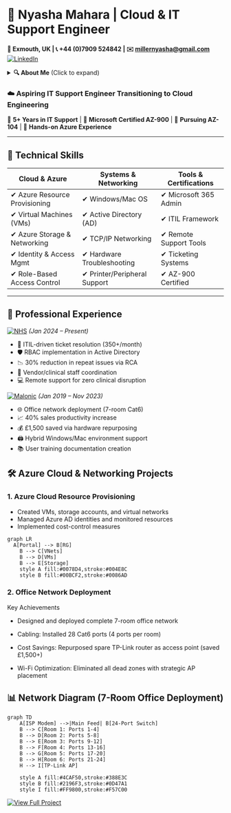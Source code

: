  
  # **👋 Nyasha Mahara | Cloud & IT Support Engineer**  
  **📍 Exmouth, UK | 📞 +44 (0)7909 524842 | ✉️ millernyasha@gmail.com**  
[![LinkedIn](https://img.shields.io/badge/LinkedIn-Connect-blue?style=flat&logo=linkedin)](https://www.linkedin.com/in/nyasha-mahara/) 
<details>
<summary><b>🔍 About Me</b> (Click to expand)</summary>

### **☁️ Passionate IT Professional Transitioning to Cloud Engineering**  
With over 5 years of hands-on experience in IT support and system administration, I'm now channeling my technical expertise toward cloud technologies. Currently pursuing Microsoft AZ-900 (Azure Fundamentals) and AZ-104 (Azure Administrator) certifications, I'm building proficiency in Azure resource provisioning, virtual machine management, and cloud networking.

What drives me is the relentless pursuit of mastering new technologies - whether it's implementing RBAC in Azure AD, optimizing cloud costs, or troubleshooting complex network infrastructures. My recent projects include deploying a 7-room office network (saving £1,500 by repurposing hardware) and building Azure environments from scratch.

### **I thrive in environments where I can**:

✔ Solve technical challenges with scalable solutions  
✔ Bridge the gap between traditional IT and cloud infrastructure  
✔ Continuously learn through certifications and hands-on labs  
✔ Optimize systems that directly impact business productivity  

When not studying Azure architectures, you'll find me experimenting with new cloud tools or mentoring others in IT fundamentals. My goal is to become a cloud solutions architect who transforms business operations through secure, efficient cloud implementations.
</details>

  
  ### **☁️ Aspiring IT Support Engineer Transitioning to Cloud Engineering**  
  🔹 **5+ Years in IT Support** | 🔹 **Microsoft Certified AZ-900** | 🔹 **Pursuing AZ-104** | 🔹 **Hands-on Azure Experience**  
</div>

---

## **🚀 Technical Skills**  
| **Cloud & Azure**          | **Systems & Networking**       | **Tools & Certifications**     |
|---------------------------|-------------------------------|-------------------------------|
| ✔ Azure Resource Provisioning | ✔ Windows/Mac OS            | ✔ Microsoft 365 Admin        |
| ✔ Virtual Machines (VMs)     | ✔ Active Directory (AD)      | ✔ ITIL Framework             |
| ✔ Azure Storage & Networking | ✔ TCP/IP Networking         | ✔ Remote Support Tools       |
| ✔ Identity & Access Mgmt     | ✔ Hardware Troubleshooting   | ✔ Ticketing Systems          |
| ✔ Role-Based Access Control  | ✔ Printer/Peripheral Support | ✔ AZ-900 Certified           |

---

## **💼 Professional Experience**  

[![NHS](https://img.shields.io/badge/🏥_Royal_Devon_NHS-005EB8?style=flat&logo=health&logoColor=white)](https://www.royaldevon.nhs.uk/)  *(Jan 2024 – Present)*  
- 🏥 ITIL-driven ticket resolution (350+/month)  
- 🛡️ RBAC implementation in Active Directory  
- 📉 30% reduction in repeat issues via RCA  
- 🤝 Vendor/clinical staff coordination  
- 💻 Remote support for zero clinical disruption

[![Malonic](https://img.shields.io/badge/🏭_Malonic_Aluminium_&_Glass-FF0000?style=flat&logo=window&logoColor=white)](https://malonicaluminium.co.zw/)  *(Jan 2019 – Nov 2023)*  
- 🌐 Office network deployment (7-room Cat6)  
- 📈 40% sales productivity increase  
- 💰 £1,500 saved via hardware repurposing  
- 🖨️ Hybrid Windows/Mac environment support  
- 📚 User training documentation creation

## **🛠️ Azure Cloud & Networking Projects**  

### **1. Azure Cloud Resource Provisioning**  
- Created VMs, storage accounts, and virtual networks  
- Managed Azure AD identities and monitored resources  
- Implemented cost-control measures  

```mermaid
graph LR
  A[Portal] --> B[RG]
    B --> C[VNets]
    B --> D[VMs]
    B --> E[Storage]
    style A fill:#0078D4,stroke:#004E8C
    style B fill:#00BCF2,stroke:#0086AD
```
### **2. Office Network Deployment**
Key Achievements
 - Designed and deployed complete 7-room office network

- Cabling: Installed 28 Cat6 ports (4 ports per room)

- Cost Savings: Repurposed spare TP-Link router as access point (saved £1,500+)

- Wi-Fi Optimization: Eliminated all dead zones with strategic AP placement

## **📊 Network Diagram (7-Room Office Deployment)**

```mermaid
graph TD
    A[ISP Modem] -->|Main Feed| B[24-Port Switch]
    B --> C[Room 1: Ports 1-4]
    B --> D[Room 2: Ports 5-8]
    B --> E[Room 3: Ports 9-12]
    B --> F[Room 4: Ports 13-16]
    B --> G[Room 5: Ports 17-20]
    B --> H[Room 6: Ports 21-24]
    H --> I[TP-Link AP]
    
    style A fill:#4CAF50,stroke:#388E3C
    style B fill:#2196F3,stroke:#0D47A1
    style I fill:#FF9800,stroke:#F57C00
```
 [![View Full Project](https://img.shields.io/badge/🔗_View_Full_Project_Details-FF8C00?style=for-the-badge&logo=github&logoColor=white)](https://github.com/nyashamahara/Office-Network-Deployment)
